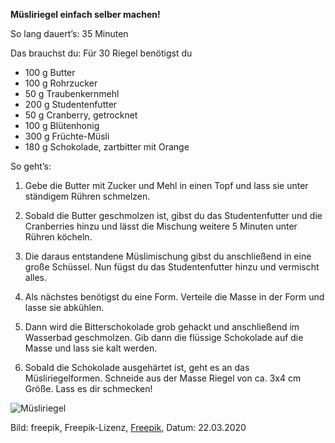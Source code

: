 **Müsliriegel einfach selber machen!**

So lang dauert’s: 35 Minuten

Das brauchst du: Für 30 Riegel benötigst du 
- 100 g Butter
- 100 g Rohrzucker
- 50 g Traubenkernmehl
- 200 g Studentenfutter
- 50 g Cranberry, getrocknet
- 100 g Blütenhonig
- 300 g Früchte-Müsli
- 180 g Schokolade, zartbitter mit Orange

So geht’s:

1. Gebe die Butter mit Zucker und Mehl in einen Topf und lass sie unter ständigem Rühren schmelzen.

2. Sobald die Butter geschmolzen ist, gibst du das Studentenfutter und die Cranberries hinzu und lässt die Mischung weitere 5 Minuten unter Rühren köcheln.

3. Die daraus entstandene Müslimischung gibst du anschließend in eine große Schüssel. Nun fügst du das Studentenfutter hinzu und vermischt alles.

4. Als nächstes benötigst du eine Form. Verteile die Masse in der Form und lasse sie abkühlen.

5. Dann wird die Bitterschokolade grob gehackt und anschließend im Wasserbad geschmolzen. Gib dann die flüssige Schokolade auf die Masse und lass sie kalt werden.

6. Sobald die Schokolade ausgehärtet ist, geht es an das Müsliriegelformen. Schneide aus der Masse Riegel von ca. 3x4 cm Größe. Lass es dir schmecken!

![Müsliriegel](https://image.freepik.com/fotos-kostenlos/trockenfruechte-plaetzchen-und-muesliriegel-auf-hoelzernem-strukturiertem-hintergrund_23-2148026921.jpg)

Bild: freepik, Freepik-Lizenz, [Freepik](https://de.freepik.com/fotos-kostenlos/trockenfruechte-plaetzchen-und-muesliriegel-auf-hoelzernem-strukturiertem-hintergrund_3668508.htm#page=1&query=müsliriegel&position=6), Datum: 22.03.2020
